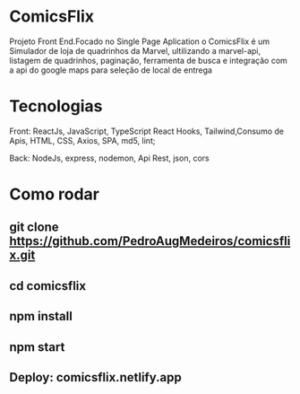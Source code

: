 # ComicsFlix

Projeto Front End.Focado no Single Page Aplication o ComicsFlix é um Simulador de loja de quadrinhos da Marvel, ultilizando a marvel-api, listagem de quadrinhos, paginação, ferramenta de busca e integração com a api do google maps para seleção de local de entrega

# Tecnologias
Front:
 ReactJs, JavaScript, TypeScript React Hooks, Tailwind,Consumo de Apis, HTML, CSS, Axios, SPA, md5, lint;

Back: NodeJs, express, nodemon, Api Rest, json, cors 

# Como rodar

## git clone https://github.com/PedroAugMedeiros/comicsflix.git

## cd comicsflix

## npm install

## npm start

## Deploy: comicsflix.netlify.app
